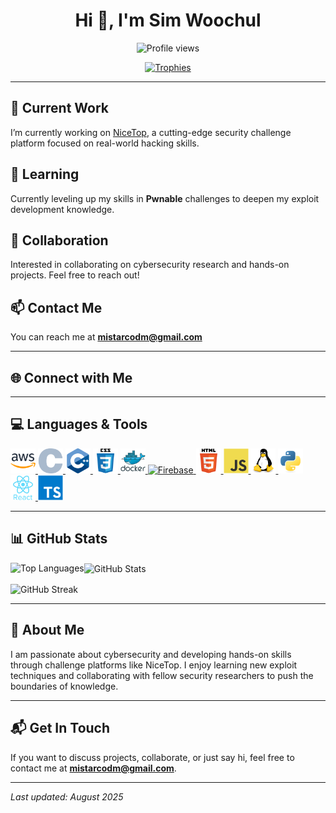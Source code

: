 <h1 align="center">Hi 👋, I'm Sim Woochul</h1>

<p align="center">
  <img src="https://komarev.com/ghpvc/?username=nicetop1027&label=Profile%20views&color=0e75b6&style=flat" alt="Profile views" width="400" />
</p>

<p align="center">
  <a href="https://github.com/ryo-ma/github-profile-trophy">
    <img src="https://ppl-ai-file-upload.s3.amazonaws.com/web/direct-files/attachments/images/85418279/39815771-4109-421f-992c-7609310b6904/nicetoplogo.jpg?AWSAccessKeyId=ASIA2F3EMEYEV4OKU36H&Signature=mEY8nyB2E5qjUAyRmnnGSDx7gIo%3D&x-amz-security-token=IQoJb3JpZ2luX2VjEOf%2F%2F%2F%2F%2F%2F%2F%2F%2F%2FwEaCXVzLWVhc3QtMSJGMEQCIHdjRHPF33nUO9XD3e6HdChalOYkiKfYj8%2Bst7VRLSGBAiA0Z8cHEqV5XrwlzLEEy0%2FHQbtjWKAYp6hFURexE1i%2FxCrxBAhAEAEaDDY5OTc1MzMwOTcwNSIMMgnK%2FRG%2FfWtmq6OuKs4EqLMMrC6lp%2BcZ5neWqnEpwJFTthu9hPxXP0t0lBfPv0CWNq99KvGTzqVaz54HtIeLO3RFJvCXgHxThwDUi7o509C5%2FDWGjL6nBo%2BHs7xUs0uO1Xy%2F2FhYJ9qfOTBo03JzmcuVz5wHGKvrOrLvFX7SINwTD0DrKUD%2FfxQ8%2FQujKHknFkVzXuzVY9YwCBPGk2ZVpxrO0Sgh4Ff%2FWTMH6bug3l0X4aBc7yx0QN3k5HVFsjU7YVWX8MfLXzhGbAWfEcZ4DRPbyDSNoe4kzPuscZKsC6A%2BDHs0EJn5X8%2FrJ4fFuYKhfRyF63jWO%2F45633u4c3iD5Wcf2AKAqZ5lG3aw5hy35lydqrTeocyFawAoDgEaCwlahh148e1osAxIW8NfF%2BWx70Z9TSn5AP%2FAmSdqyybYwV%2BWsc6dmN%2F%2BpzISbMRyY%2BWOdXZ3VUhQ2vM5GI4zpgaQPpfU6fEL9wKJKnsNUZCRPgmctezNCfiNScL8ht6YOpLtGxgtV4lhCq0OH0ADnmvQ9ZU1l%2FsxcCZaTr%2B03KS%2FA4y%2BvdS9SHE%2FDOlOWuu8KQjfiJ56t%2BmygzwhcTKh0MWaInu2GNqGFdiHyhddXBsbk%2Fv2BRqMuBL4Gp%2BOSzoy0FRqqR6xgVLwRFWPoAm1s1Ox2%2BsS1t%2BOLAXyp3GwjPLAtfffnyVzFZyVA3nTQjjBfHCWU6H6I6sNJyh1qUrnMZ1fb8gHnGAeV3n%2FHmS01CX3YqnmiCAqX4oW9q9oP8PEs%2FRIkPGXbtwbdR5D8oZK6d2l9hjZJprIT%2BGBx242l8w7%2BiqxQY6mwGqJRSi5KUb9%2FOFnG0opy7H08aNOF33Fl%2B7RbgdgKw8kRLbYIf4%2B8PpsonCCVWPZ9w9Zleh5dipN6MFCpGrP0Z6lSFrCehaTCgJrsR8xjgCJ%2Fr1qrBw933YYNKH1nevt6ULQgZuNxx55JeKBW2s%2F7niJMC9fvsc8C2KbuqtSpqxCzHE4F7pjmpEFgpp4yJo50K6j7eXNbSP3udidQ%3D%3D&Expires=1756018716" style="" alt="Trophies" />
  </a>
</p>

---

## 🔭 Current Work
I’m currently working on [NiceTop](https://nicetop.dyhs.kr), a cutting-edge security challenge platform focused on real-world hacking skills.

## 🌱 Learning
Currently leveling up my skills in **Pwnable** challenges to deepen my exploit development knowledge.

## 👯 Collaboration
Interested in collaborating on cybersecurity research and hands-on projects. Feel free to reach out!

## 📫 Contact Me
You can reach me at **mistarcodm@gmail.com**

---

## 🌐 Connect with Me

<!-- Add social links here if desired -->
<!-- Example:
<a href="https://linkedin.com/in/yourprofile" target="_blank">
  <img src="https://img.shields.io/badge/LinkedIn-0077B5?style=flat-square&logo=linkedin&logoColor=white" />
</a>
-->

---

## 💻 Languages & Tools

<p>
  <a href="https://aws.amazon.com" target="_blank" rel="noreferrer">
    <img src="https://raw.githubusercontent.com/devicons/devicon/master/icons/amazonwebservices/amazonwebservices-original-wordmark.svg" alt="AWS" width="40" height="40" />
  </a>
  <a href="https://www.cprogramming.com/" target="_blank" rel="noreferrer">
    <img src="https://raw.githubusercontent.com/devicons/devicon/master/icons/c/c-original.svg" alt="C" width="40" height="40" />
  </a>
  <a href="https://www.w3schools.com/cpp/" target="_blank" rel="noreferrer">
    <img src="https://raw.githubusercontent.com/devicons/devicon/master/icons/cplusplus/cplusplus-original.svg" alt="C++" width="40" height="40" />
  </a>
  <a href="https://www.w3schools.com/css/" target="_blank" rel="noreferrer">
    <img src="https://raw.githubusercontent.com/devicons/devicon/master/icons/css3/css3-original-wordmark.svg" alt="CSS3" width="40" height="40" />
  </a>
  <a href="https://www.docker.com/" target="_blank" rel="noreferrer">
    <img src="https://raw.githubusercontent.com/devicons/devicon/master/icons/docker/docker-original-wordmark.svg" alt="Docker" width="40" height="40" />
  </a>
  <a href="https://firebase.google.com/" target="_blank" rel="noreferrer">
    <img src="https://www.vectorlogo.zone/logos/firebase/firebase-icon.svg" alt="Firebase" width="40" height="40" />
  </a>
  <a href="https://www.w3.org/html/" target="_blank" rel="noreferrer">
    <img src="https://raw.githubusercontent.com/devicons/devicon/master/icons/html5/html5-original-wordmark.svg" alt="HTML5" width="40" height="40" />
  </a>
  <a href="https://developer.mozilla.org/en-US/docs/Web/JavaScript" target="_blank" rel="noreferrer">
    <img src="https://raw.githubusercontent.com/devicons/devicon/master/icons/javascript/javascript-original.svg" alt="JavaScript" width="40" height="40" />
  </a>
  <a href="https://www.linux.org/" target="_blank" rel="noreferrer">
    <img src="https://raw.githubusercontent.com/devicons/devicon/master/icons/linux/linux-original.svg" alt="Linux" width="40" height="40" />
  </a>
  <a href="https://www.python.org" target="_blank" rel="noreferrer">
    <img src="https://raw.githubusercontent.com/devicons/devicon/master/icons/python/python-original.svg" alt="Python" width="40" height="40" />
  </a>
  <a href="https://reactjs.org/" target="_blank" rel="noreferrer">
    <img src="https://raw.githubusercontent.com/devicons/devicon/master/icons/react/react-original-wordmark.svg" alt="React" width="40" height="40" />
  </a>
  <a href="https://www.typescriptlang.org/" target="_blank" rel="noreferrer">
    <img src="https://raw.githubusercontent.com/devicons/devicon/master/icons/typescript/typescript-original.svg" alt="TypeScript" width="40" height="40" />
  </a>
</p>

---

## 📊 GitHub Stats

<p>
  <img align="left" src="https://github-readme-stats.vercel.app/api/top-langs?username=nicetop1027&show_icons=true&locale=en&layout=compact" alt="Top Languages" />
</p>

<p>
  <img align="center" src="https://github-readme-stats.vercel.app/api?username=nicetop1027&show_icons=true&locale=en" alt="GitHub Stats" />
</p>

<p>
  <img align="center" src="https://github-readme-streak-stats.herokuapp.com/?user=nicetop1027&" alt="GitHub Streak" />
</p>

---

## 🎯 About Me

I am passionate about cybersecurity and developing hands-on skills through challenge platforms like NiceTop. I enjoy learning new exploit techniques and collaborating with fellow security researchers to push the boundaries of knowledge.

---

## 📬 Get In Touch

If you want to discuss projects, collaborate, or just say hi, feel free to contact me at **mistarcodm@gmail.com**.

---

*Last updated: August 2025*

